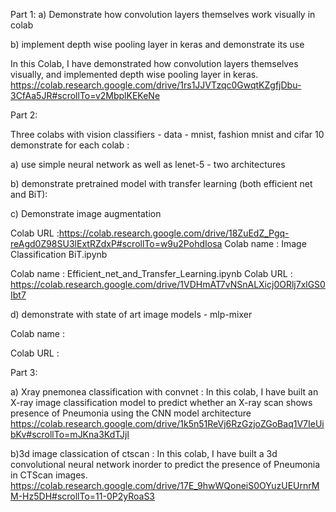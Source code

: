 Part 1:
a) Demonstrate how convolution layers themselves work visually in colab

b) implement depth wise pooling layer in keras and demonstrate its use

In this Colab, I have demonstrated how convolution layers themselves visually, and implemented depth wise pooling layer in keras.
https://colab.research.google.com/drive/1rs1JJVTzqc0GwqtKZgfjDbu-3CfAa5JR#scrollTo=v2MbplKEKeNe


Part 2:

Three colabs with  vision classifiers - data  - mnist, fashion mnist and cifar 10
demonstrate for each colab :

a) use simple neural network as well as lenet-5  - two architectures

b) demonstrate pretrained model with transfer learning  (both efficient net and BiT):

c) Demonstrate image augmentation 

Colab URL :https://colab.research.google.com/drive/18ZuEdZ_Pgq-reAgd0Z98SU3lExtRZdxP#scrollTo=w9u2PohdIosa
Colab name : Image Classification BiT.ipynb

Colab name : Efficient_net_and_Transfer_Learning.ipynb
Colab URL : https://colab.research.google.com/drive/1VDHmAT7vNSnALXicj0ORlj7xlGS0Ibt7


d) demonstrate with state of art image models - mlp-mixer

 Colab name :
 
 Colab URL : 




Part 3:

a) Xray pnemonea classification with convnet : In this colab, I have built an X-ray image classification model to predict whether an X-ray scan shows presence of Pneumonia using the CNN model architecture
https://colab.research.google.com/drive/1k5n51ReVj6RzGzjoZGoBaq1V7IeUibKv#scrollTo=mJKna3KdTJjl

b)3d image classication of ctscan : In this colab, I have built a 3d convolutional neural network inorder to predict the presence of Pneumonia in CTScan images. 
https://colab.research.google.com/drive/17E_9hwWQoneiS0OYuzUEUrnrMM-Hz5DH#scrollTo=11-0P2yRoaS3
